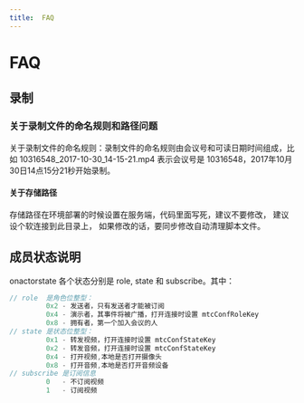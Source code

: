 ```yaml
---
title:  FAQ
---
```

# FAQ

## 录制

### 关于录制文件的命名规则和路径问题

关于录制文件的命名规则：录制文件的命名规则由会议号和可读日期时间组成，比如 10316548_2017-10-30_14-15-21.mp4 表示会议号是 10316548，2017年10月30日14点15分21秒开始录制。

#### 关于存储路径

存储路径在环境部署的时候设置在服务端，代码里面写死，建议不要修改， 建议设个软连接到此目录上， 如果修改的话，要同步修改自动清理脚本文件。

## 成员状态说明

onactorstate 各个状态分别是 role, state 和 subscribe。其中：

```java
// role  是角色位整型：
         0x2 - 发送者，只有发送者才能被订阅
         0x4 - 演示者，其事件将被广播，打开连接时设置 mtcConfRoleKey
         0x8 - 拥有者，第一个加入会议的人
// state 是状态位整型：
         0x1 - 转发视频，打开连接时设置 mtcConfStateKey
         0x2 - 转发音频，打开连接时设置 mtcConfStateKey
         0x4 - 打开视频,本地是否打开摄像头
         0x8 - 打开音频,本地是否打开音频设备
// subscribe 是订阅信息
         0   - 不订阅视频
         1   - 订阅视频
```
